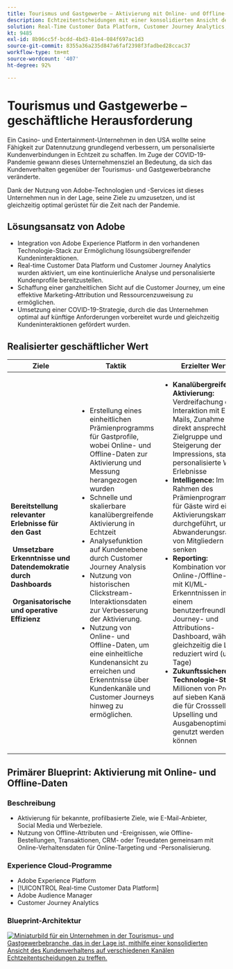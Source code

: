 ```yaml
---
title: Tourismus und Gastgewerbe – Aktivierung mit Online- und Offline-Daten
description: Echtzeitentscheidungen mit einer konsolidierten Ansicht des Kundenverhaltens über verschiedene Kanäle hinweg.
solution: Real-Time Customer Data Platform, Customer Journey Analytics, Analytics, Audience Manager, Experience Manager, Target
kt: 9485
exl-id: 8b96cc5f-bcdd-4bd3-81e4-084f697ac1d3
source-git-commit: 8355a36a235d847a6faf2398f3fadbed28ccac37
workflow-type: tm+mt
source-wordcount: '407'
ht-degree: 92%

---
```


# Tourismus und Gastgewerbe – geschäftliche Herausforderung

Ein Casino- und Entertainment-Unternehmen in den USA wollte seine Fähigkeit zur Datennutzung grundlegend verbessern, um personalisierte Kundenverbindungen in Echtzeit zu schaffen. Im Zuge der COVID-19-Pandemie gewann dieses Unternehmensziel an Bedeutung, da sich das Kundenverhalten gegenüber der Tourismus- und Gastgewerbebranche veränderte.

Dank der Nutzung von Adobe-Technologien und -Services ist dieses Unternehmen nun in der Lage, seine Ziele zu umzusetzen, und ist gleichzeitig optimal gerüstet für die Zeit nach der Pandemie.

## Lösungsansatz von Adobe

* Integration von Adobe Experience Platform in den vorhandenen Technologie-Stack zur Ermöglichung lösungsübergreifender Kundeninteraktionen.
* Real-time Customer Data Platform und Customer Journey Analytics wurden aktiviert, um eine kontinuierliche Analyse und personalisierte Kundenprofile bereitzustellen.
* Schaffung einer ganzheitlichen Sicht auf die Customer Journey, um eine effektive Marketing-Attribution und Ressourcenzuweisung zu ermöglichen.
* Umsetzung einer COVID-19-Strategie, durch die das Unternehmen optimal auf künftige Anforderungen vorbereitet wurde und gleichzeitig Kundeninteraktionen gefördert wurden.

## Realisierter geschäftlicher Wert

| Ziele | Taktik | Erzielter Wert |
|---|---|---|
| **Bereitstellung relevanter Erlebnisse für den Gast **<br></br>** Umsetzbare Erkenntnisse und Datendemokratie durch Dashboards **<br></br>** Organisatorische und operative Effizienz**</ul> | <ul><li>Erstellung eines einheitlichen Prämienprogramms für Gastprofile, wobei Online- und Offline-Daten zur Aktivierung und Messung herangezogen wurden</li><li>Schnelle und skalierbare kanalübergreifende Aktivierung in Echtzeit</li><li>Analysefunktion auf Kundenebene durch Customer Journey Analysis</li><li>Nutzung von historischen Clickstream-Interaktionsdaten zur Verbesserung der Aktivierung.</li><li>Nutzung von Online- und Offline-Daten, um eine einheitliche Kundenansicht zu erreichen und Erkenntnisse über Kundenkanäle und Customer Journeys hinweg zu ermöglichen.</li></ul> | <ul><li><strong> Kanalübergreifende Aktivierung: </strong>Verdreifachung der Interaktion mit E-Mails, Zunahme der direkt ansprechbaren Zielgruppe und Steigerung der Impressions, stark personalisierte Web-Erlebnisse </li><li><strong>Intelligence: </strong>Im Rahmen des Prämienprogramms für Gäste wird eine Aktivierungskampagne durchgeführt, um die Abwanderungsrate von Mitgliedern zu senken</li><li><strong>Reporting: </strong>Kombination von Online-/Offline-Daten mit KI/ML-Erkenntnissen in einem benutzerfreundlichen Journey- und Attributions-Dashboard, während gleichzeitig die Latenz reduziert wird (um Tage)</li><li><strong>Zukunftssicherer Technologie-Stack: </strong>Millionen von Profilen auf sieben Kanälen, die für Crossselling, Upselling und Ausgabenoptimierung genutzt werden können</li></ul> |

## Primärer Blueprint: Aktivierung mit Online- und Offline-Daten

### Beschreibung

<ul><li>Aktivierung für bekannte, profilbasierte Ziele, wie E-Mail-Anbieter, Social Media und Werbeziele.</li><li>Nutzung von Offline-Attributen und -Ereignissen, wie Offline-Bestellungen, Transaktionen, CRM- oder Treuedaten gemeinsam mit Online-Verhaltensdaten für Online-Targeting und -Personalisierung.</li></li></ul>

### Experience Cloud-Programme

<ul><li>Adobe Experience Platform</li><li>[!UICONTROL Real-time Customer Data Platform]</li><li>Adobe Audience Manager</li><li>Customer Journey Analytics</li></ul>

### Blueprint-Architektur

<a href="https://experienceleague.adobe.com/docs/blueprints-learn/architecture/audience-activation/platform-and-applications.html?lang=de"><img alt="Miniaturbild für ein Unternehmen in der Tourismus- und Gastgewerbebranche, das in der Lage ist, mithilfe einer konsolidierten Ansicht des Kundenverhaltens auf verschiedenen Kanälen Echtzeitentscheidungen zu treffen." src="https://experienceleague.adobe.com/docs/blueprints-learn/assets/known_activation.svg"/></a>
